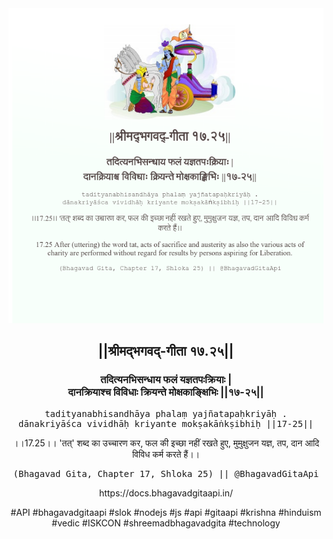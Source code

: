 <img src="../../asset/BG_17_25.png"/>
<center><h2>||श्रीमद्‍भगवद्‍-गीता १७.२५||</h2>
<h3>तदित्यनभिसन्धाय फलं यज्ञतपःक्रियाः |<br/>दानक्रियाश्च विविधाः क्रियन्ते मोक्षकाङ्क्षिभिः ||१७-२५||</h3>
<pre>tadityanabhisandhāya phalaṃ yajñatapaḥkriyāḥ .<br/>dānakriyāśca vividhāḥ kriyante mokṣakāṅkṣibhiḥ ||17-25||</pre>
<p>।।17.25।। 'तत्' शब्द का उच्चारण कर, फल की इच्छा नहीं रखते हुए, मुमुक्षुजन यज्ञ, तप, दान आदि विविध कर्म करते हैं।।</p>
<pre>(Bhagavad Gita, Chapter 17, Shloka 25) || @BhagavadGitaApi</pre><p>https://docs.bhagavadgitaapi.in/</p><p>#API #bhagavadgitaapi #slok #nodejs #js #api #gitaapi #krishna #hinduism #vedic #ISKCON #shreemadbhagavadgita #technology</p></center>